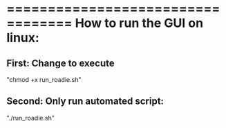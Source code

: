 ==================================
How to run the GUI on linux:
==================================


## First: Change to execute 

"chmod +x run_roadie.sh"



## Second: Only run automated script: 

"./run_roadie.sh"
